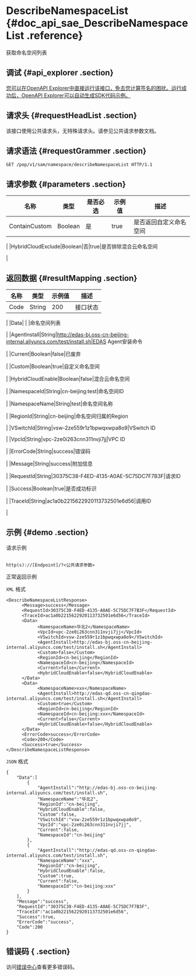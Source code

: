# DescribeNamespaceList {#doc_api_sae_DescribeNamespaceList .reference}

获取命名空间列表

## 调试 {#api_explorer .section}

[您可以在OpenAPI Explorer中直接运行该接口，免去您计算签名的困扰。运行成功后，OpenAPI Explorer可以自动生成SDK代码示例。](https://api.aliyun.com/#product=sae&api=DescribeNamespaceList&type=ROA&version=2019-05-06)

## 请求头 {#requestHeadList .section}

该接口使用公共请求头，无特殊请求头。请参见公共请求参数文档。

## 请求语法 {#requestGrammer .section}

```
GET /pop/v1/sam/namespace/describeNamespaceList HTTP/1.1
```

## 请求参数 {#parameters .section}

|名称|类型|是否必选|示例值|描述|
|--|--|----|---|--|
|ContainCustom|Boolean|是|true|是否返回自定义命名空间

 |
|HybridCloudExclude|Boolean|否|true|是否排除混合云命名空间

 |

## 返回数据 {#resultMapping .section}

|名称|类型|示例值|描述|
|--|--|---|--|
|Code|String|200|接口状态

 |
|Data| | |命名空间列表

 |
|AgentInstall|String|http://edas-bj.oss-cn-beijing-internal.aliyuncs.com/test/install.sh|EDAS Agent安装命令

 |
|Current|Boolean|false|已废弃

 |
|Custom|Boolean|true|自定义命名空间

 |
|HybridCloudEnable|Boolean|false|混合云命名空间

 |
|NamespaceId|String|cn-beijing:test|命名空间ID

 |
|NamespaceName|String|test|命名空间名称

 |
|RegionId|String|cn-beijing|命名空间归属的Region

 |
|VSwitchId|String|vsw-2ze559r1z1bpwqxwpa8o9|VSwitch ID

 |
|VpcId|String|vpc-2ze0i263cnn311nvji7jj|VPC ID

 |
|ErrorCode|String|success|错误码

 |
|Message|String|success|附加信息

 |
|RequestId|String|30375C38-F4ED-4135-A0AE-5C75DC7F7B3F|请求ID

 |
|Success|Boolean|true|是否成功标识

 |
|TraceId|String|ac1a0b2215622920113732501e6d56|调用ID

 |

## 示例 {#demo .section}

请求示例

``` {#request_demo}

http(s)://[Endpoint]/?<公共请求参数>

```

正常返回示例

`XML` 格式

``` {#xml_return_success_demo}
<DescribeNamespaceListResponse>
	  <Message>success</Message>
	  <RequestId>30375C38-F4ED-4135-A0AE-5C75DC7F7B3F</RequestId>
	  <TraceId>ac1a0b2215622920113732501e6d56</TraceId>
	  <Data>
		    <NamespaceName>华北2</NamespaceName>
		    <VpcId>vpc-2ze0i263cnn311nvji7jj</VpcId>
		    <VSwitchId>vsw-2ze559r1z1bpwqxwpa8o9</VSwitchId>
		    <AgentInstall>http://edas-bj.oss-cn-beijing-internal.aliyuncs.com/test/install.sh</AgentInstall>
		    <Custom>false</Custom>
		    <RegionId>cn-beijing</RegionId>
		    <NamespaceId>cn-beijing</NamespaceId>
		    <Current>false</Current>
		    <HybridCloudEnable>false</HybridCloudEnable>
	  </Data>
	  <Data>
		    <NamespaceName>xxx</NamespaceName>
		    <AgentInstall>http://edas-qd.oss-cn-qingdao-internal.aliyuncs.com/test/install.sh</AgentInstall>
		    <Custom>true</Custom>
		    <RegionId>cn-beijing</RegionId>
		    <NamespaceId>cn-beijing:xxx</NamespaceId>
		    <Current>false</Current>
		    <HybridCloudEnable>false</HybridCloudEnable>
	  </Data>
	  <ErrorCode>success</ErrorCode>
	  <Code>200</Code>
	  <Success>true</Success>
</DescribeNamespaceListResponse>
```

`JSON` 格式

``` {#json_return_success_demo}
{
	"Data":[
		{
			"AgentInstall":"http://edas-bj.oss-cn-beijing-internal.aliyuncs.com/test/install.sh",
			"NamespaceName":"华北2",
			"RegionId":"cn-beijing",
			"HybridCloudEnable":false,
			"Custom":false,
			"VSwitchId":"vsw-2ze559r1z1bpwqxwpa8o9",
			"VpcId":"vpc-2ze0i263cnn311nvji7jj",
			"Current":false,
			"NamespaceId":"cn-beijing"
		},
		{
			"AgentInstall":"http://edas-qd.oss-cn-qingdao-internal.aliyuncs.com/test/install.sh",
			"NamespaceName":"xxx",
			"RegionId":"cn-beijing",
			"HybridCloudEnable":false,
			"Custom":true,
			"Current":false,
			"NamespaceId":"cn-beijing:xxx"
		}
	],
	"Message":"success",
	"RequestId":"30375C38-F4ED-4135-A0AE-5C75DC7F7B3F",
	"TraceId":"ac1a0b2215622920113732501e6d56",
	"Success":true,
	"ErrorCode":"success",
	"Code":200
}
```

## 错误码 { .section}

访问[错误中心](https://error-center.aliyun.com/status/product/sae)查看更多错误码。


